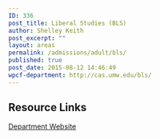 ```yaml
---
ID: 336
post_title: Liberal Studies (BLS)
author: Shelley Keith
post_excerpt: ""
layout: areas
permalink: /admissions/adult/bls/
published: true
post_date: 2015-08-12 14:46:49
wpcf-department: http://cas.umw.edu/bls/
---
```


<!-- Types Custom Fields: -->

<!-- resource-links -->
<h2>Resource Links</h2>
<!-- department -->
<a href="http://cas.umw.edu/bls/" class="button">Department Website</a>
<!-- End department -->

<!-- End resource-links -->

<!-- End Types Custom Fields -->